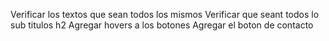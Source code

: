 Verificar los textos que sean todos los mismos
Verificar que seant todos lo sub titulos h2 
Agregar hovers a los botones
Agregar el boton de contacto